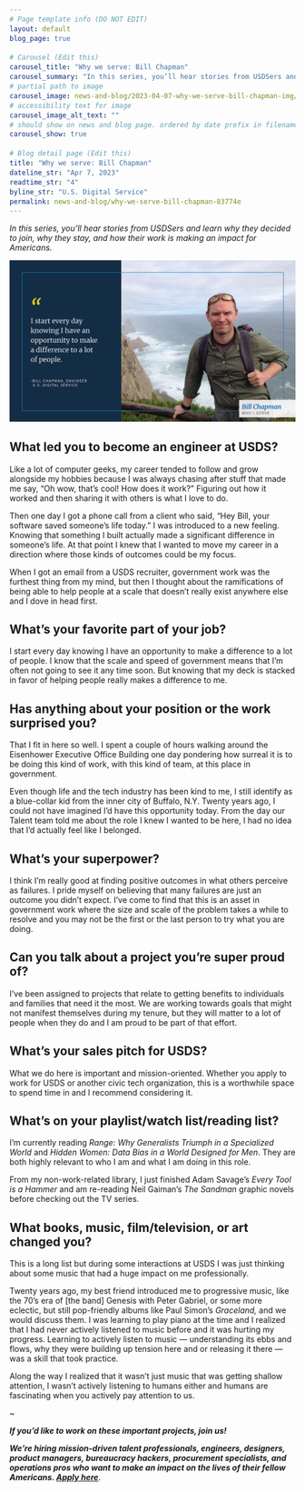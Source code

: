 ```yaml
---
# Page template info (DO NOT EDIT)
layout: default
blog_page: true

# Carousel (Edit this)
carousel_title: "Why we serve: Bill Chapman"
carousel_summary: "In this series, you’ll hear stories from USDSers and learn why they decided to join, why they stay, and how their work is making an impact for Americans."
# partial path to image
carousel_image: news-and-blog/2023-04-07-why-we-serve-bill-chapman-img/carousel-why-we-serve-chapman.jpg
# accessibility text for image
carousel_image_alt_text: ""
# should show on news and blog page. ordered by date prefix in filename
carousel_show: true

# Blog detail page (Edit this)
title: "Why we serve: Bill Chapman"
dateline_str: "Apr 7, 2023"
readtime_str: "4"
byline_str: "U.S. Digital Service"
permalink: news-and-blog/why-we-serve-bill-chapman-83774e
---
```


_In this series, you’ll hear stories from USDSers and learn why they decided to join, why they stay, and how their work is making an impact for Americans._

![Text: I start every day knowing I have an opportunity to make a difference to a lot of people. — Bill Chapman, Engineer, U.S. Digital Service. Photo of man with sunglasses on his head on a cliffside overlooking a coast.](2023-04-07-why-we-serve-bill-chapman-img/V3U7OQ.png)

## What led you to become an engineer at USDS?

Like a lot of computer geeks, my career tended to follow and grow alongside my hobbies because I was always chasing
after stuff that made me say, “Oh wow, that’s cool! How does it work?” Figuring out how it worked and then sharing it
with others is what I love to do.

Then one day I got a phone call from a client who said, “Hey Bill, your software saved someone’s life today.” I was
introduced to a new feeling. Knowing that something I built actually made a significant difference in someone’s life. At that point I knew that I wanted to move my career in a direction where those kinds of outcomes could be my focus.

When I got an email from a USDS recruiter, government work was the furthest thing from my mind, but then I thought about the ramifications of being able to help people at a scale that doesn’t really exist anywhere else and I dove in head first.

## What’s your favorite part of your job?

I start every day knowing I have an opportunity to make a difference to a lot of people. I know that the scale and speed of government means that I’m often not going to see it any time soon. But knowing that my deck is stacked in favor of helping people really makes a difference to me.

## Has anything about your position or the work surprised you?

That I fit in here so well. I spent a couple of hours walking around the Eisenhower Executive Office Building one day
pondering how surreal it is to be doing this kind of work, with this kind of team, at this place in government.

Even though life and the tech industry has been kind to me, I still identify as a blue-collar kid from the inner city of Buffalo, N.Y. Twenty years ago, I could not have imagined I’d have this opportunity today. From the day our Talent team told me about the role I knew I wanted to be here, I had no idea that I’d actually feel like I belonged.

## What’s your superpower?

I think I’m really good at finding positive outcomes in what others perceive as failures. I pride myself on believing
that many failures are just an outcome you didn’t expect. I’ve come to find that this is an asset in government work
where the size and scale of the problem takes a while to resolve and you may not be the first or the last person to try
what you are doing.

## Can you talk about a project you’re super proud of?

I’ve been assigned to projects that relate to getting benefits to individuals and families that need it the most. We are working towards goals that might not manifest themselves during my tenure, but they will matter to a lot of people when they do and I am proud to be part of that effort.

## What’s your sales pitch for USDS?

What we do here is important and mission-oriented. Whether you apply to work for USDS or another civic tech
organization, this is a worthwhile space to spend time in and I recommend considering it.

## What’s on your playlist/watch list/reading list?

I’m currently reading _Range: Why Generalists Triumph in a Specialized World_ and _Hidden Women: Data Bias in a World
Designed for Men_. They are both highly relevant to who I am and what I am doing in this role.

From my non-work-related library, I just finished Adam Savage’s _Every Tool is a Hammer_ and am re-reading Neil
Gaiman’s _The Sandman_ graphic novels before checking out the TV series.

## What books, music, film/television, or art changed you?

This is a long list but during some interactions at USDS I was just thinking about some music that had a huge impact on
me professionally.

Twenty years ago, my best friend introduced me to progressive music, like the 70’s era of [the band] Genesis with Peter
Gabriel, or some more eclectic, but still pop-friendly albums like Paul Simon’s _Graceland,_ and we would discuss
them. I was learning to play piano at the time and I realized that I had never actively listened to music before and it
was hurting my progress. Learning to actively listen to music — understanding its ebbs and flows, why they were building up tension here and or releasing it there — was a skill that took practice.

Along the way I realized that it wasn’t just music that was getting shallow attention, I wasn’t actively listening to
humans either and humans are fascinating when you actively pay attention to us.

~

**_If you’d like to work on these important projects, join us!_**

_**We’re hiring mission-driven talent professionals, engineers, designers, product managers, bureaucracy hackers,
procurement specialists, and operations pros who want to make an impact on the lives of their fellow Americans. [Apply here](/apply)**_.
